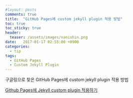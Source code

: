 ```yaml
---
#layout: posts
comments: true
title:  "GitHub Pages에 custom jekyll plugin 적용 방법"
toc: true
toc_sticky: true
header:
  teaser: /assets/images/nanishin.png
date:   2017-01-17 02:55:00 +0900
categories:
  - tip
tags:
  - GitHub Pages
  - Custom Jekyll Plugin
---
```

구글링으로 찾은 GitHub Pages에 custom jekyll plugin 적용 방법

[Github Pages에 Jekyll custom plugin 적용하기][github-pages-custom-jekyll-plugin]

[github-pages-custom-jekyll-plugin]: http://gumpcha.github.io/blog/github-pages-with-jekyll-custom-plugin
